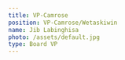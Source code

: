 ```yaml
---
title: VP-Camrose
position: VP-Camrose/Wetaskiwin
name: Jib Labinghisa
photo: /assets/default.jpg
type: Board VP
---
```

